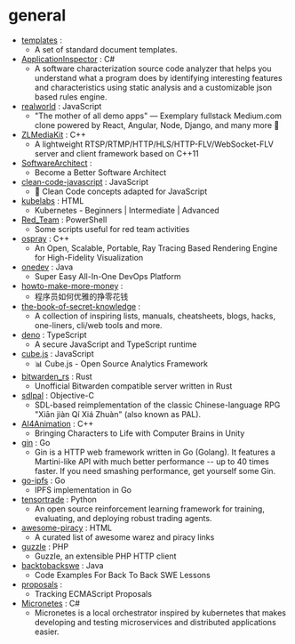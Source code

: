 # general
- [templates](https://github.com/kbariotis/templates) : 
  - A set of standard document templates.
- [ApplicationInspector](https://github.com/microsoft/ApplicationInspector) : C#
  - A software characterization source code analyzer that helps you understand what a program does by identifying interesting features and characteristics using static analysis and a customizable json based rules engine.
- [realworld](https://github.com/gothinkster/realworld) : JavaScript
  - "The mother of all demo apps" — Exemplary fullstack Medium.com clone powered by React, Angular, Node, Django, and many more 🏅
- [ZLMediaKit](https://github.com/xiongziliang/ZLMediaKit) : C++
  - A lightweight RTSP/RTMP/HTTP/HLS/HTTP-FLV/WebSocket-FLV server and client framework based on C++11
- [SoftwareArchitect](https://github.com/justinamiller/SoftwareArchitect) : 
  - Become a Better Software Architect
- [clean-code-javascript](https://github.com/ryanmcdermott/clean-code-javascript) : JavaScript
  - 🛁 Clean Code concepts adapted for JavaScript
- [kubelabs](https://github.com/collabnix/kubelabs) : HTML
  - Kubernetes - Beginners | Intermediate | Advanced
- [Red_Team](https://github.com/BankSecurity/Red_Team) : PowerShell
  - Some scripts useful for red team activities
- [ospray](https://github.com/ospray/ospray) : C++
  - An Open, Scalable, Portable, Ray Tracing Based Rendering Engine for High-Fidelity Visualization
- [onedev](https://github.com/theonedev/onedev) : Java
  - Super Easy All-In-One DevOps Platform
- [howto-make-more-money](https://github.com/easychen/howto-make-more-money) : 
  - 程序员如何优雅的挣零花钱
- [the-book-of-secret-knowledge](https://github.com/trimstray/the-book-of-secret-knowledge) : 
  - A collection of inspiring lists, manuals, cheatsheets, blogs, hacks, one-liners, cli/web tools and more.
- [deno](https://github.com/denoland/deno) : TypeScript
  - A secure JavaScript and TypeScript runtime
- [cube.js](https://github.com/cube-js/cube.js) : JavaScript
  - 📊 Cube.js - Open Source Analytics Framework
- [bitwarden_rs](https://github.com/dani-garcia/bitwarden_rs) : Rust
  - Unofficial Bitwarden compatible server written in Rust
- [sdlpal](https://github.com/sdlpal/sdlpal) : Objective-C
  - SDL-based reimplementation of the classic Chinese-language RPG "Xiān jiàn Qí Xiá Zhuàn" (also known as PAL).
- [AI4Animation](https://github.com/sebastianstarke/AI4Animation) : C++
  - Bringing Characters to Life with Computer Brains in Unity
- [gin](https://github.com/gin-gonic/gin) : Go
  - Gin is a HTTP web framework written in Go (Golang). It features a Martini-like API with much better performance -- up to 40 times faster. If you need smashing performance, get yourself some Gin.
- [go-ipfs](https://github.com/ipfs/go-ipfs) : Go
  - IPFS implementation in Go
- [tensortrade](https://github.com/tensortrade-org/tensortrade) : Python
  - An open source reinforcement learning framework for training, evaluating, and deploying robust trading agents.
- [awesome-piracy](https://github.com/Igglybuff/awesome-piracy) : HTML
  - A curated list of awesome warez and piracy links
- [guzzle](https://github.com/guzzle/guzzle) : PHP
  - Guzzle, an extensible PHP HTTP client
- [backtobackswe](https://github.com/bephrem1/backtobackswe) : Java
  - Code Examples For Back To Back SWE Lessons
- [proposals](https://github.com/tc39/proposals) : 
  - Tracking ECMAScript Proposals
- [Micronetes](https://github.com/davidfowl/Micronetes) : C#
  - Micronetes is a local orchestrator inspired by kubernetes that makes developing and testing microservices and distributed applications easier.
